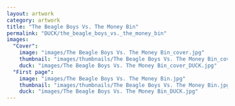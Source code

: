 ```yaml
---
layout: artwork
category: artwork
title: "The Beagle Boys Vs. The Money Bin"
permalink: "DUCK/the_beagle_boys_vs._the_money_bin"
images:
  "Cover":
    image: "images/The Beagle Boys Vs. The Money Bin_cover.jpg"
    thumbnail: "images/thumbnails/The Beagle Boys Vs. The Money Bin_cover.jpg"
    duck: "images/The Beagle Boys Vs. The Money Bin_cover_DUCK.jpg"
  "First page":
    image: "images/The Beagle Boys Vs. The Money Bin.jpg"
    thumbnail: "images/thumbnails/The Beagle Boys Vs. The Money Bin.jpg"
    duck: "images/The Beagle Boys Vs. The Money Bin_DUCK.jpg"
---
```

